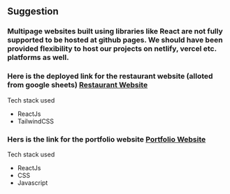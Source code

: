 ## Suggestion
### Multipage websites built using libraries like React are not fully supported to be hosted at github pages. We should have been provided flexibility to host our projects on netlify, vercel etc. platforms as well.

### Here is the deployed link for the restaurant website (alloted from google sheets) [Restaurant Website](https://sarveshwarshukla.github.io/capstone-project-restaurant/)
Tech stack used
* ReactJs
* TailwindCSS


### Hers is the link for the portfolio website [Portfolio Website](https://portfolio.sarveshwarshukla.com/)
Tech stack used
* ReactJs
* CSS
* Javascript